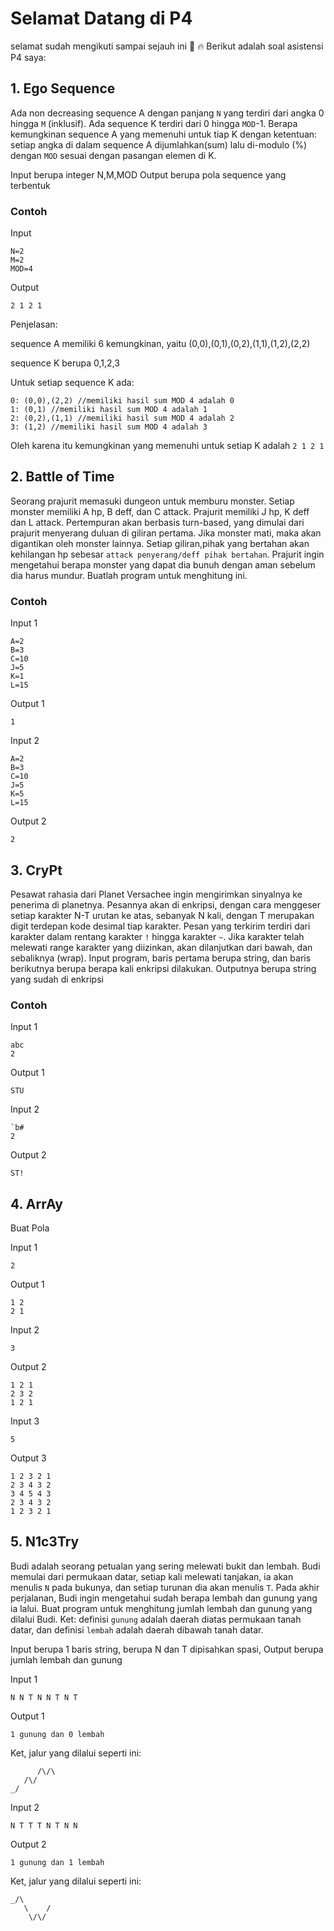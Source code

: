 # Selamat Datang di P4
selamat sudah mengikuti sampai sejauh ini :clap: :fire:
Berikut adalah soal asistensi P4 saya:

## 1. Ego Sequence
Ada non decreasing sequence A dengan panjang ```N``` yang terdiri dari angka 0 hingga ```M``` (inklusif). Ada sequence K terdiri dari 0 hingga ```MOD```-1. Berapa kemungkinan sequence A yang memenuhi untuk tiap K dengan ketentuan: setiap angka di dalam sequence A dijumlahkan(sum) lalu di-modulo (%) dengan ```MOD``` sesuai dengan pasangan elemen di K.

Input berupa integer N,M,MOD
Output berupa pola sequence yang terbentuk

### Contoh 

Input
```
N=2
M=2
MOD=4
```
Output
```
2 1 2 1
```
Penjelasan:

sequence A memiliki 6 kemungkinan, yaitu (0,0),(0,1),(0,2),(1,1),(1,2),(2,2)

sequence K berupa 0,1,2,3

Untuk setiap sequence K ada:
```
0: (0,0),(2,2) //memiliki hasil sum MOD 4 adalah 0
1: (0,1) //memiliki hasil sum MOD 4 adalah 1
2: (0,2),(1,1) //memiliki hasil sum MOD 4 adalah 2
3: (1,2) //memiliki hasil sum MOD 4 adalah 3
```

Oleh karena itu kemungkinan yang memenuhi untuk setiap K adalah ```2 1 2 1```

## 2. Battle of Time
 
 Seorang prajurit memasuki dungeon untuk memburu monster. Setiap monster memiliki A hp, B deff, dan C attack. Prajurit memiliki J hp, K deff dan L attack. Pertempuran akan berbasis turn-based, yang dimulai dari prajurit menyerang duluan di giliran pertama. Jika monster mati, maka akan digantikan oleh monster lainnya. Setiap giliran,pihak yang bertahan akan kehilangan hp sebesar ```attack penyerang/deff pihak bertahan```. Prajurit ingin mengetahui berapa monster yang dapat dia bunuh dengan aman sebelum dia harus mundur. Buatlah program untuk menghitung ini. 
 
 ### Contoh 

Input 1
```
A=2
B=3
C=10
J=5
K=1
L=15
```
Output 1
```
1
```

Input 2
```
A=2
B=3
C=10
J=5
K=5
L=15
```
Output 2
```
2
```

## 3. CryPt
Pesawat rahasia dari Planet Versachee ingin mengirimkan sinyalnya ke penerima di planetnya. Pesannya akan di enkripsi, dengan cara menggeser setiap karakter N-T urutan ke atas, sebanyak N kali, dengan T merupakan digit terdepan kode desimal tiap karakter. Pesan yang terkirim terdiri dari karakter dalam rentang karakter ```!``` hingga karakter ```~```.
Jika karakter telah melewati range karakter yang diizinkan, akan dilanjutkan dari bawah, dan sebaliknya (wrap). Input program, baris pertama berupa string, dan baris berikutnya berupa berapa kali enkripsi dilakukan. Outputnya berupa string yang sudah di enkripsi

### Contoh

Input 1
```
abc
2
```
Output 1
```
STU
```
Input 2
```
`b#
2
```
Output 2
```
ST!
```

## 4. ArrAy
Buat Pola

Input 1
```
2
```
Output 1
```
1 2
2 1
```
Input 2
```
3
```
Output 2
```
1 2 1
2 3 2
1 2 1
```
Input 3
```
5
```
Output 3
```
1 2 3 2 1
2 3 4 3 2
3 4 5 4 3
2 3 4 3 2
1 2 3 2 1
```
## 5. N1c3Try
Budi adalah seorang petualan yang sering melewati bukit dan lembah. Budi memulai dari permukaan datar, setiap kali melewati  tanjakan, ia akan menulis ```N``` pada bukunya, dan setiap turunan dia akan menulis ```T```. Pada akhir perjalanan, Budi ingin mengetahui sudah berapa lembah dan gunung yang ia lalui. Buat program untuk menghitung jumlah lembah dan gunung yang dilalui Budi. Ket: definisi ```gunung``` adalah daerah diatas permukaan tanah datar, dan definisi ```lembah``` adalah daerah dibawah tanah datar.

Input berupa 1 baris string, berupa N dan T dipisahkan spasi, Output berupa jumlah lembah dan gunung

Input 1
```
N N T N N T N T
```
Output 1
```
1 gunung dan 0 lembah
```
Ket, jalur yang dilalui seperti ini:
```
      /\/\
   /\/
_/
```
Input 2
```
N T T T N T N N
```
Output 2
```
1 gunung dan 1 lembah
```
Ket, jalur yang dilalui seperti ini:
```
_/\
   \    /
    \/\/
```
